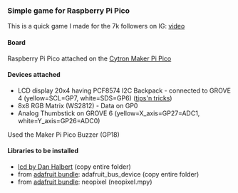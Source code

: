 ### Simple game for Raspberry Pi Pico

This is a quick game I made for the 7k followers on IG: [video](https://www.instagram.com/reel/CR9dZVVj7tu/)

#### Board
Raspberry Pi Pico attached on the [Cytron Maker Pi Pico](https://www.settorezero.com/wordpress/sperimentare-con-raspberry-pi-pico-maker-pi-rp2040-pico/)

#### Devices attached
- LCD display 20x4 having PCF8574 I2C Backpack - connected to GROVE 4 (yellow=SCL=GP7, white=SDS=GP6) ([tips'n tricks](https://www.settorezero.com/wordpress/utilizzare-un-display-lcd-a-caratteri-con-circuitpython/))
- 8x8 RGB Matrix (WS2812) - Data on GP0
- Analog Thumbstick on GROVE 6 (yellow=X_axis=GP27=ADC1, white=Y_axis=GP26=ADC0)

Used the Maker Pi Pico Buzzer (GP18)

#### Libraries to be installed
- [lcd by Dan Halbert](https://github.com/dhalbert/CircuitPython_LCD) (copy entire folder)
- from [adafruit bundle](https://circuitpython.org/libraries): adafruit_bus_device (copy entire folder)
- from [adafruit bundle](https://circuitpython.org/libraries): neopixel (neopixel.mpy)